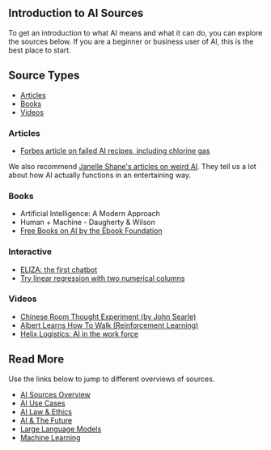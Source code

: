 ## Introduction to AI Sources

To get an introduction to what AI means and what it can do, you can explore the sources below. 
If you are a beginner or business user of AI, this is the best place to start.

## Source Types

- [Articles](#articles)
- [Books](#books)
- [Videos](#videos)

### Articles

- [Forbes article on failed AI recipes, including chlorine gas](https://www.forbes.com/sites/mattnovak/2023/08/12/supermarket-ai-gives-horrifying-recipes-for-poison-sandwiches-and-deadly-chlorine-gas/)

We also recommend [Janelle Shane's articles on weird AI](https://www.aiweirdness.com/author/ai/). They tell us a lot about how AI actually functions in 
an entertaining way.

### Books

- Artificial Intelligence: A Modern Approach
- Human + Machine - Daugherty & Wilson
- [Free Books on AI by the Ebook Foundation](https://github.com/EbookFoundation/free-programming-books/blob/main/books/free-programming-books-subjects.md#artificial-intelligence)

### Interactive

- [ELIZA: the first chatbot](https://eliza.botlibre.com/)
- [Try linear regression with two numerical columns](https://lr-fitter-edu.streamlit.app/)

### Videos

- [Chinese Room Thought Experiment (by John Searle)](https://www.youtube.com/watch?v=TryOC83PH1g)
- [Albert Learns How To Walk (Reinforcement Learning)](https://www.youtube.com/watch?v=L_4BPjLBF4E)
- [Helix Logistics: AI in the work force](https://www.youtube.com/watch?v=f6ChFc8eUuo)

## Read More

Use the links below to jump to different overviews of sources.

- [AI Sources Overview](AI_sources)
- [AI Use Cases](AI_use_cases)
- [AI Law & Ethics](AI_ethics)
- [AI & The Future](AI_future)
- [Large Language Models](LLM_sources)
- [Machine Learning](ML_sources)